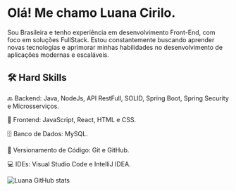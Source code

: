 # Olá! Me chamo **Luana Cirilo**.

Sou Brasileira e tenho experiência em desenvolvimento Front-End, com foco em soluções FullStack. Estou constantemente buscando aprender novas tecnologias e aprimorar minhas habilidades no desenvolvimento de aplicações modernas e escaláveis.

## 🛠 Hard Skills

🔙 Backend: Java, NodeJs, API RestFull, SOLID, Spring Boot, Spring Security e Microsserviços.

🎨 Frontend: JavaScript, React, HTML e CSS.

🗄 Banco de Dados: MySQL.

🔧 Versionamento de Código: Git e GitHub.

💻 IDEs: Visual Studio Code e IntelliJ IDEA.

![Luana GitHub stats](https://github-readme-stats.vercel.app/api?username=Luanacjq&show_icons=true&theme=tokyonight)
